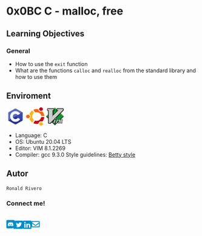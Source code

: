 # 0x0BC C - malloc, free
## Learning Objectives

### General

-   How to use the `exit` function
-   What are the functions `calloc` and `realloc` from the standard library and how to use them


## Enviroment
<div >
  <a href="https://www.cprogramming.com/" target="_blank"><img height="48px" src="https://raw.githubusercontent.com/ralexrivero/xelar_theme_profile/main/icons/language_c-programming.svg" alt="C programming language" ></a>
  <a href="https://ubuntu.com/" target="_blank"><img height="48px" src="https://raw.githubusercontent.com/ralexrivero/xelar_theme_profile/main/icons/ubuntu-icon.svg" alt="C programming language"></a>
    <a href="https://www.vim.org/" target="_blank"><img height="48px" src="https://raw.githubusercontent.com/ralexrivero/xelar_theme_profile/main/icons/Vimlogo.svg" alt="C programming language"></a>
</div>


- Language: C
- OS: Ubuntu 20.04 LTS
- Editor: VIM 8.1.2269
- Compiler: gcc 9.3.0
Style guidelines: [Betty style](https://github.com/holbertonschool/Betty/wiki)

## Autor
```
Ronald Rivero
```
### Connect me!
<br>
<a href ="https://discord.gg/4QNsYMAa4t" target="_blank" rel="noreferrer noopener"> <img align="left" src="https://raw.githubusercontent.com/ralexrivero/xelar_theme_profile/main/icons/discord-brands_blue.svg" alt="Ronald Rivero | Discord" width="22px"> </a>
<a href="https://twitter.com/ralex_uy" target="_blank"> <img align="left" alt="Ronald Rivero | Twitter" width="22px" src="https://raw.githubusercontent.com/ralexrivero/xelar_theme_profile/main/icons/twitter-square-brands_blue.svg" /> </a>
<a href="https://www.linkedin.com/in/ronald-rivero/" target="_blank"> <img align="left" alt="Ronald Rivero | LinkedIn" width="22px" src="https://raw.githubusercontent.com/ralexrivero/xelar_theme_profile/main/icons/linkedin-brands_blue.svg" /> </a>
<a href="mailto:ralexrivero@gmail.com?subject=Contact" target="_blank"><img align="left" width="22" src="https://raw.githubusercontent.com/ralexrivero/xelar_theme_profile/main/icons/envelope-regular_blue.svg" alt="email me"> </a>
<br>
